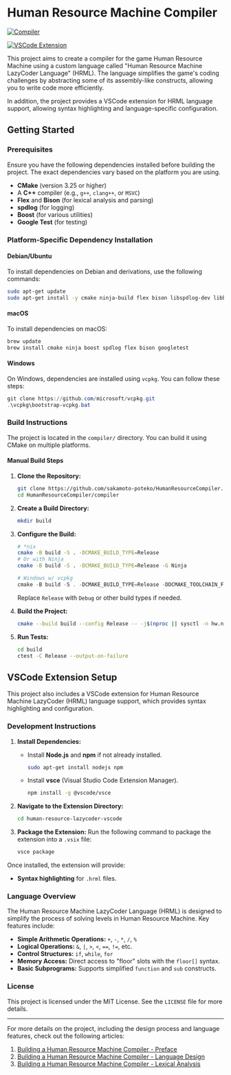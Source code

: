 # Human Resource Machine Compiler

[![Compiler](https://github.com/sakamoto-poteko/HumanResourceCompiler/actions/workflows/compiler-matrix.yml/badge.svg)](https://github.com/sakamoto-poteko/HumanResourceCompiler/actions/workflows/compiler-matrix.yml)

[![VSCode Extension](https://github.com/sakamoto-poteko/HumanResourceCompiler/actions/workflows/vsce.yml/badge.svg)](https://github.com/sakamoto-poteko/HumanResourceCompiler/actions/workflows/vsce.yml)

This project aims to create a compiler for the game Human Resource Machine using a custom language called "Human Resource Machine LazyCoder Language" (HRML). The language simplifies the game's coding challenges by abstracting some of its assembly-like constructs, allowing you to write code more efficiently. 

In addition, the project provides a VSCode extension for HRML language support, allowing syntax highlighting and language-specific configuration.

## Getting Started

### Prerequisites

Ensure you have the following dependencies installed before building the project. The exact dependencies vary based on the platform you are using.

- **CMake** (version 3.25 or higher)
- A **C++** compiler (e.g., `g++`, `clang++`, or `MSVC`)
- **Flex** and **Bison** (for lexical analysis and parsing)
- **spdlog** (for logging)
- **Boost** (for various utilities)
- **Google Test** (for testing)

### Platform-Specific Dependency Installation

#### Debian/Ubuntu

To install dependencies on Debian and derivations, use the following commands:

```bash
sudo apt-get update
sudo apt-get install -y cmake ninja-build flex bison libspdlog-dev libboost-dev libboost-graph-dev libboost-program-options-dev libgtest-dev
```

#### macOS

To install dependencies on macOS:

```bash
brew update
brew install cmake ninja boost spdlog flex bison googletest
```

#### Windows

On Windows, dependencies are installed using `vcpkg`. You can follow these steps:

```powershell
git clone https://github.com/microsoft/vcpkg.git
.\vcpkg\bootstrap-vcpkg.bat
```

### Build Instructions

The project is located in the `compiler/` directory. You can build it using CMake on multiple platforms.

#### Manual Build Steps

1. **Clone the Repository:**
    ```bash
    git clone https://github.com/sakamoto-poteko/HumanResourceCompiler.git
    cd HumanResourceCompiler/compiler
    ```

2. **Create a Build Directory:**
    ```bash
    mkdir build
    ```

3. **Configure the Build:**
    ```bash
    # *nix
    cmake -B build -S . -DCMAKE_BUILD_TYPE=Release
    # Or with Ninja
    cmake -B build -S . -DCMAKE_BUILD_TYPE=Release -G Ninja
    ```

    ```powershell
    # Windows w/ vcpkg
    cmake -B build -S . -DCMAKE_BUILD_TYPE=Release -DDCMAKE_TOOLCHAIN_FILE=vcpkg\\scripts\\buildsystems\\vcpkg.cmake
    ```

    Replace `Release` with `Debug` or other build types if needed.

4. **Build the Project:**
    ```bash
    cmake --build build --config Release -- -j$(nproc || sysctl -n hw.ncpu || 2)
    ```

5. **Run Tests:**
    ```bash
    cd build
    ctest -C Release --output-on-failure
    ```

## VSCode Extension Setup

This project also includes a VSCode extension for Human Resource Machine LazyCoder (HRML) language support, which provides syntax highlighting and configuration.

### Development Instructions

1. **Install Dependencies:**
   - Install **Node.js** and **npm** if not already installed.

     ```bash
     sudo apt-get install nodejs npm
     ```

   - Install **vsce** (Visual Studio Code Extension Manager).

     ```bash
     npm install -g @vscode/vsce
     ```

2. **Navigate to the Extension Directory:**
   ```bash
   cd human-resource-lazycoder-vscode
   ```

3. **Package the Extension:**
   Run the following command to package the extension into a `.vsix` file:

   ```bash
   vsce package
   ```

Once installed, the extension will provide:
- **Syntax highlighting** for `.hrml` files.

### Language Overview

The Human Resource Machine LazyCoder Language (HRML) is designed to simplify the process of solving levels in Human Resource Machine. Key features include:

- **Simple Arithmetic Operations:** `+`, `-`, `*`, `/`, `%`
- **Logical Operations:** `&`, `|`, `>`, `<`, `==`, `!=`, etc.
- **Control Structures:** `if`, `while`, `for`
- **Memory Access:** Direct access to "floor" slots with the `floor[]` syntax.
- **Basic Subprograms:** Supports simplified `function` and `sub` constructs.

### License

This project is licensed under the MIT License. See the `LICENSE` file for more details.

---

For more details on the project, including the design process and language features, check out the following articles:

1. [Building a Human Resource Machine Compiler - Preface](#)
2. [Building a Human Resource Machine Compiler - Language Design](#)
3. [Building a Human Resource Machine Compiler - Lexical Analysis](#)

